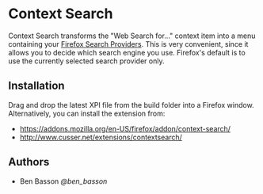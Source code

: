 Context Search
==============
Context Search transforms the "Web Search for..." context item into a menu containing your [Firefox Search Providers](https://addons.mozilla.org/en-US/firefox/search-tools/). This is very convenient, since it allows you to decide which search engine you use. Firefox's default is to use the currently selected search provider only. 

Installation
------------
Drag and drop the latest XPI file from the build folder into a Firefox window. Alternatively, you can install the extension from:

 - https://addons.mozilla.org/en-US/firefox/addon/context-search/
 - http://www.cusser.net/extensions/contextsearch/

Authors
-------
 - Ben Basson *@ben_basson*
